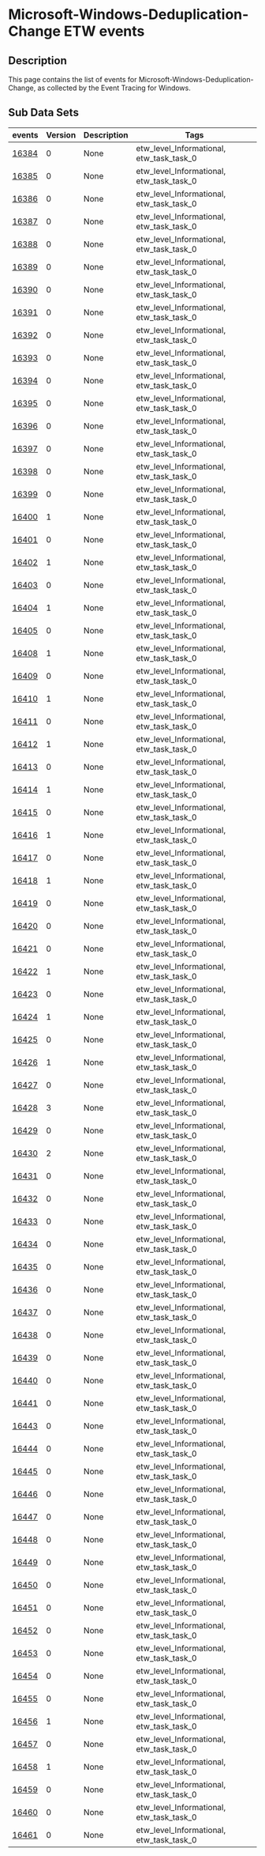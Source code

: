 # Microsoft-Windows-Deduplication-Change ETW events

## Description
This page contains the list of events for Microsoft-Windows-Deduplication-Change, as collected by the Event Tracing for Windows.

## Sub Data Sets
|events|Version|Description|Tags|
|---|---|---|---|
|[16384](events/event-16384.md)|0|None|etw_level_Informational, etw_task_task_0|
|[16385](events/event-16385.md)|0|None|etw_level_Informational, etw_task_task_0|
|[16386](events/event-16386.md)|0|None|etw_level_Informational, etw_task_task_0|
|[16387](events/event-16387.md)|0|None|etw_level_Informational, etw_task_task_0|
|[16388](events/event-16388.md)|0|None|etw_level_Informational, etw_task_task_0|
|[16389](events/event-16389.md)|0|None|etw_level_Informational, etw_task_task_0|
|[16390](events/event-16390.md)|0|None|etw_level_Informational, etw_task_task_0|
|[16391](events/event-16391.md)|0|None|etw_level_Informational, etw_task_task_0|
|[16392](events/event-16392.md)|0|None|etw_level_Informational, etw_task_task_0|
|[16393](events/event-16393.md)|0|None|etw_level_Informational, etw_task_task_0|
|[16394](events/event-16394.md)|0|None|etw_level_Informational, etw_task_task_0|
|[16395](events/event-16395.md)|0|None|etw_level_Informational, etw_task_task_0|
|[16396](events/event-16396.md)|0|None|etw_level_Informational, etw_task_task_0|
|[16397](events/event-16397.md)|0|None|etw_level_Informational, etw_task_task_0|
|[16398](events/event-16398.md)|0|None|etw_level_Informational, etw_task_task_0|
|[16399](events/event-16399.md)|0|None|etw_level_Informational, etw_task_task_0|
|[16400](events/event-16400_v1.md)|1|None|etw_level_Informational, etw_task_task_0|
|[16401](events/event-16401.md)|0|None|etw_level_Informational, etw_task_task_0|
|[16402](events/event-16402_v1.md)|1|None|etw_level_Informational, etw_task_task_0|
|[16403](events/event-16403.md)|0|None|etw_level_Informational, etw_task_task_0|
|[16404](events/event-16404_v1.md)|1|None|etw_level_Informational, etw_task_task_0|
|[16405](events/event-16405.md)|0|None|etw_level_Informational, etw_task_task_0|
|[16408](events/event-16408_v1.md)|1|None|etw_level_Informational, etw_task_task_0|
|[16409](events/event-16409.md)|0|None|etw_level_Informational, etw_task_task_0|
|[16410](events/event-16410_v1.md)|1|None|etw_level_Informational, etw_task_task_0|
|[16411](events/event-16411.md)|0|None|etw_level_Informational, etw_task_task_0|
|[16412](events/event-16412_v1.md)|1|None|etw_level_Informational, etw_task_task_0|
|[16413](events/event-16413.md)|0|None|etw_level_Informational, etw_task_task_0|
|[16414](events/event-16414_v1.md)|1|None|etw_level_Informational, etw_task_task_0|
|[16415](events/event-16415.md)|0|None|etw_level_Informational, etw_task_task_0|
|[16416](events/event-16416_v1.md)|1|None|etw_level_Informational, etw_task_task_0|
|[16417](events/event-16417.md)|0|None|etw_level_Informational, etw_task_task_0|
|[16418](events/event-16418_v1.md)|1|None|etw_level_Informational, etw_task_task_0|
|[16419](events/event-16419.md)|0|None|etw_level_Informational, etw_task_task_0|
|[16420](events/event-16420.md)|0|None|etw_level_Informational, etw_task_task_0|
|[16421](events/event-16421.md)|0|None|etw_level_Informational, etw_task_task_0|
|[16422](events/event-16422_v1.md)|1|None|etw_level_Informational, etw_task_task_0|
|[16423](events/event-16423.md)|0|None|etw_level_Informational, etw_task_task_0|
|[16424](events/event-16424_v1.md)|1|None|etw_level_Informational, etw_task_task_0|
|[16425](events/event-16425.md)|0|None|etw_level_Informational, etw_task_task_0|
|[16426](events/event-16426_v1.md)|1|None|etw_level_Informational, etw_task_task_0|
|[16427](events/event-16427.md)|0|None|etw_level_Informational, etw_task_task_0|
|[16428](events/event-16428_v3.md)|3|None|etw_level_Informational, etw_task_task_0|
|[16429](events/event-16429.md)|0|None|etw_level_Informational, etw_task_task_0|
|[16430](events/event-16430_v2.md)|2|None|etw_level_Informational, etw_task_task_0|
|[16431](events/event-16431.md)|0|None|etw_level_Informational, etw_task_task_0|
|[16432](events/event-16432.md)|0|None|etw_level_Informational, etw_task_task_0|
|[16433](events/event-16433.md)|0|None|etw_level_Informational, etw_task_task_0|
|[16434](events/event-16434.md)|0|None|etw_level_Informational, etw_task_task_0|
|[16435](events/event-16435.md)|0|None|etw_level_Informational, etw_task_task_0|
|[16436](events/event-16436.md)|0|None|etw_level_Informational, etw_task_task_0|
|[16437](events/event-16437.md)|0|None|etw_level_Informational, etw_task_task_0|
|[16438](events/event-16438.md)|0|None|etw_level_Informational, etw_task_task_0|
|[16439](events/event-16439.md)|0|None|etw_level_Informational, etw_task_task_0|
|[16440](events/event-16440.md)|0|None|etw_level_Informational, etw_task_task_0|
|[16441](events/event-16441.md)|0|None|etw_level_Informational, etw_task_task_0|
|[16443](events/event-16443.md)|0|None|etw_level_Informational, etw_task_task_0|
|[16444](events/event-16444.md)|0|None|etw_level_Informational, etw_task_task_0|
|[16445](events/event-16445.md)|0|None|etw_level_Informational, etw_task_task_0|
|[16446](events/event-16446.md)|0|None|etw_level_Informational, etw_task_task_0|
|[16447](events/event-16447.md)|0|None|etw_level_Informational, etw_task_task_0|
|[16448](events/event-16448.md)|0|None|etw_level_Informational, etw_task_task_0|
|[16449](events/event-16449.md)|0|None|etw_level_Informational, etw_task_task_0|
|[16450](events/event-16450.md)|0|None|etw_level_Informational, etw_task_task_0|
|[16451](events/event-16451.md)|0|None|etw_level_Informational, etw_task_task_0|
|[16452](events/event-16452.md)|0|None|etw_level_Informational, etw_task_task_0|
|[16453](events/event-16453.md)|0|None|etw_level_Informational, etw_task_task_0|
|[16454](events/event-16454.md)|0|None|etw_level_Informational, etw_task_task_0|
|[16455](events/event-16455.md)|0|None|etw_level_Informational, etw_task_task_0|
|[16456](events/event-16456_v1.md)|1|None|etw_level_Informational, etw_task_task_0|
|[16457](events/event-16457.md)|0|None|etw_level_Informational, etw_task_task_0|
|[16458](events/event-16458_v1.md)|1|None|etw_level_Informational, etw_task_task_0|
|[16459](events/event-16459.md)|0|None|etw_level_Informational, etw_task_task_0|
|[16460](events/event-16460.md)|0|None|etw_level_Informational, etw_task_task_0|
|[16461](events/event-16461.md)|0|None|etw_level_Informational, etw_task_task_0|
